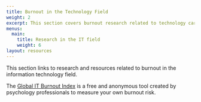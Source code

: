 ```yaml
---
title: Burnout in the Technology Field
weight: 2
excerpt: This section covers burnout research related to technology careers.
menus:
  main:
    title: Research in the IT field
    weight: 6
layout: resources
---
```

This section links to research and resources related to burnout in the information technology field.

The [Global IT Burnout Index](https://burnoutindex.org/https://burnoutindex.org/) is a free and anonymous tool created by psychology professionals to measure your own burnout risk.
